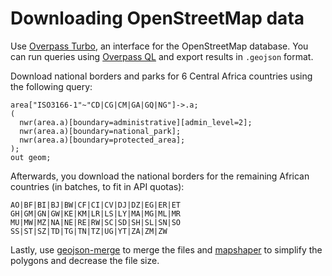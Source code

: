 # Downloading OpenStreetMap data

Use [Overpass Turbo](http://overpass-turbo.eu/), an interface for the OpenStreetMap database.
You can run queries using [Overpass QL](https://wiki.openstreetmap.org/wiki/Overpass_API/Overpass_QL)
and export results in `.geojson` format.

Download national borders and parks for 6 Central Africa countries using the following query:
```
area["ISO3166-1"~"CD|CG|CM|GA|GQ|NG"]->.a;
(
  nwr(area.a)[boundary=administrative][admin_level=2];
  nwr(area.a)[boundary=national_park];
  nwr(area.a)[boundary=protected_area];
);
out geom;
```

Afterwards, you download the national borders for the remaining African countries
(in batches, to fit in API quotas):
```
AO|BF|BI|BJ|BW|CF|CI|CV|DJ|DZ|EG|ER|ET
GH|GM|GN|GW|KE|KM|LR|LS|LY|MA|MG|ML|MR
MU|MW|MZ|NA|NE|RE|RW|SC|SD|SH|SL|SN|SO
SS|ST|SZ|TD|TG|TN|TZ|UG|YT|ZA|ZM|ZW
```

Lastly, use [geojson-merge](https://github.com/mapbox/geojson-merge) to merge the files and
[mapshaper](https://mapshaper.org/) to simplify the polygons and decrease the file size.
